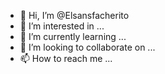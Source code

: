 - 👋 Hi, I’m @Elsansfacherito
- 👀 I’m interested in ...
- 🌱 I’m currently learning ...
- 💞️ I’m looking to collaborate on ...
- 📫 How to reach me ...

<!---
Elsansfacherito/Elsansfacherito is a ✨ special ✨ repository because its `README.md` (this file) appears on your GitHub profile.
You can click the Preview link to take a look at your changes.
--->
